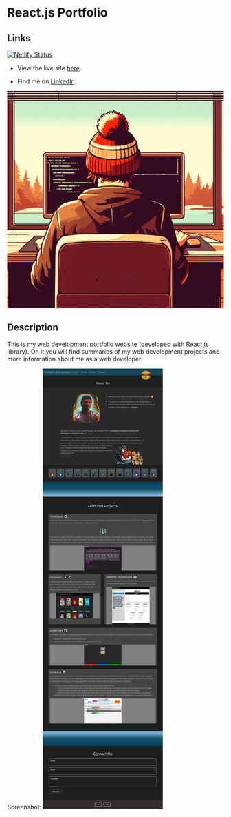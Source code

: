 # React.js Portfolio  

## Links  
  
[![Netlify Status](https://api.netlify.com/api/v1/badges/7810f763-df3d-4ea2-85b1-c419f2d7e737/deploy-status)](https://app.netlify.com/sites/johntg96/deploys)
  
* View the live site [here](https://johntg96.com/).
  
* Find me on [LinkedIn](https://www.linkedin.com/in/johntg96/).  

![coding artwork](./public/images/me_coding_art.jpeg)  
  
## Description  
  
This is my web development portfolio website (developed with React.js library).
On it you will find summaries of my web development projects and more information about me as a web developer.

Screenshot:
![website screenshot](./public/images/screenshot_react_portfolio.png)

